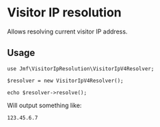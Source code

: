 Visitor IP resolution
=====================

Allows resolving current visitor IP address.

## Usage

```
use Jmf\VisitorIpResolution\VisitorIpV4Resolver;

$resolver = new VisitorIpV4Resolver();

echo $resolver->resolve();
```

Will output something like:

```
123.45.6.7
```

